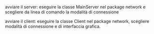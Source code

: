 avviare il server:
eseguire la classe MainServer nel package network
e scegliere da linea di comando la modalità di connessione

avviare il client:
eseguire la classe Client nel package network,
scegliere modalità di connessione e di interfaccia grafica.
